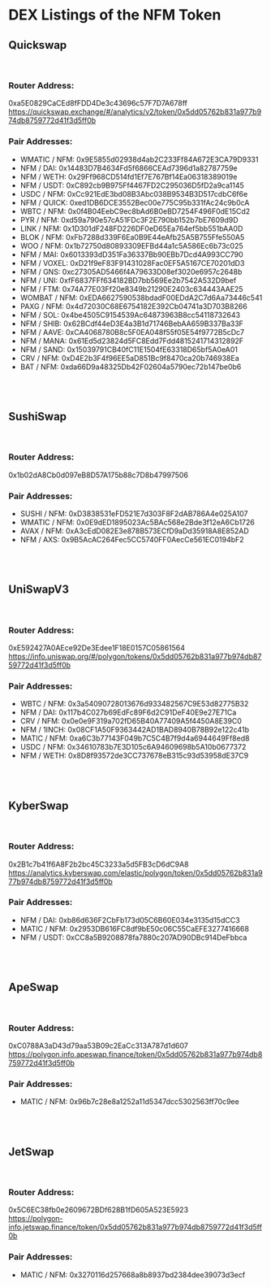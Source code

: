 # DEX Listings of the NFM Token

<h2>Quickswap</h2></br>
<h3>Router Address:</h3>0xa5E0829CaCEd8fFDD4De3c43696c57F7D7A678ff</br>
<a href="https://quickswap.exchange/#/analytics/v2/token/0x5dd05762b831a977b974db8759772d41f3d5ff0b">https://quickswap.exchange/#/analytics/v2/token/0x5dd05762b831a977b974db8759772d41f3d5ff0b</a>
</br>
<h3>Pair Addresses:</h3>
<ul>
<li>WMATIC / NFM: 0x9E5855d02938d4ab2C233Ff84A672E3CA79D9331</li>
<li>NFM / DAI: 0x14483D7B4634Fd5f6866CEAd7396d1a82787759e</li>
<li>NFM / WETH: 0x29Ff968CD514fd1Ef7E767Bf14Ea06318389019e</li>
<li>NFM / USDT: 0xC892cb9B975Ff4467FD2C295036D5fD2a9ca1145</li>
<li>USDC / NFM: 0xCc921EdE3bd08B3Abc038B9534B3D517cdbC6f6e</li>
<li>NFM / QUICK: 0xed1DB6DCE3552Bec00e775C95b331fAc24c9b0cA</li>
<li>WBTC / NFM: 0x0f4B04EebC9ec8bAd6B0eBD7254F496F0dE15Cd2</li>
<li>PYR / NFM: 0xd59a790e57cA51FDc3F2E790bb152b7bE7609d9D</li>
<li>LINK / NFM: 0x1D301dF248FD226DF0eD65Ea764ef5bb551bAA0D</li>
<li>BLOK / NFM: 0xFb7288d339F6Ea0B9E44eAfb25A5B755Ffe550A5</li>
<li>WOO / NFM: 0x1b72750d80893309EFBd44a1c5A586Ec6b73c025</li>
<li>NFM / MAI: 0x6013393dD351Fa36337Bb90EBb7Dcd4A993CC790</li>
<li>NFM / VOXEL: 0xD21f9eF83F91431028Fac0EF5A5167CE70201dD3</li>
<li>NFM / GNS: 0xc27305AD5466f4A79633D08ef3020e6957c2648b</li>
<li>NFM / UNI: 0xfF6837FFf634182BD7bb569Ee2b7542A532D9bef</li>
<li>NFM / FTM: 0x74A77E03Ff20e8349b21290E2403c634443AAE25</li>
<li>WOMBAT / NFM: 0xEDA6627590538bdadF00EDdA2C7d6Aa73446c541</li>
<li>PAXG / NFM: 0x4d72030C68E6754182E392Cb04741a3D703B8266</li>
<li>NFM / SOL: 0x4be4505C9154539Ac64873963B8cc54118732643</li>
<li>NFM / SHIB: 0x62BCdf44eD3E4a3B1d71746BebAA659B337Ba33F</li>
<li>NFM / AAVE: 0xCA4068780B8c5F0EA048f55f05E54f9772B5cDc7</li>
<li>NFM / MANA: 0x61Ed5d23824d5FC8Edd7Fdd4815241714312892F</li>
<li>NFM / SAND: 0x15039791CB40fC11E1504fE63318D65bf5A0eA01</li>
<li>CRV / NFM: 0xD4E2b3F4f96EE5aD851Bc9f8470ca20b746938Ea</li>
<li>BAT / NFM: 0xda66D9a48325Db42F02604a5790ec72b147be0b6</li>
</ul>

</br></br><h2>SushiSwap</h2></br>
<h3>Router Address:</h3>0x1b02dA8Cb0d097eB8D57A175b88c7D8b47997506</br>

<h3>Pair Addresses:</h3>
<ul>
<li>SUSHI / NFM: 0xD3838531eFD521E7d303F8F2dAB786A4e025A107</li>
<li>WMATIC / NFM: 0x0E9dED1895023Ac5BAc568e2Bde3f12eA6Cb1726</li>
<li>AVAX / NFM: 0xA3cEdD082E3e878B573ECfD9aDd35918A8E852AD</li>
<li>NFM / AXS: 0x9B5AcAC264Fec5CC5740FF0AecCe561EC0194bF2</li>
</ul>

</br></br><h2>UniSwapV3</h2></br>
<h3>Router Address:</h3>0xE592427A0AEce92De3Edee1F18E0157C05861564</br>
<a href="https://info.uniswap.org/#/polygon/tokens/0x5dd05762b831a977b974db8759772d41f3d5ff0b">https://info.uniswap.org/#/polygon/tokens/0x5dd05762b831a977b974db8759772d41f3d5ff0b</a>
</br>
<h3>Pair Addresses:</h3>
<ul>
<li>WBTC / NFM: 0x3a54090728013676d933482567C9E53d82775B32</li>
<li>NFM / DAI: 0x117b4C027b69EdFc89F6d2C91DeF40E9e27E71Ca</li>
<li>CRV / NFM: 0x0e0e9F319a702fD65B40A77409A5f4450A8E39C0</li>
<li>NFM / 1INCH: 0x08CF1A50F9363442AD1BAD8940B78B92e122c41b</li>
<li>MATIC / NFM: 0xa6C3b77143F049b7C5C4B7f9d4a6944649Ff8ed8</li>
<li>USDC / NFM: 0x34610783b7E3D105c6A94609698b5A10b0677372</li>
<li>NFM / WETH: 0x8D8f93572de3CC737678eB315c93d53958dE37C9</li>
</ul>

</br></br><h2>KyberSwap</h2></br>
<h3>Router Address:</h3>0x2B1c7b41f6A8F2b2bc45C3233a5d5FB3cD6dC9A8</br>
<a href="https://analytics.kyberswap.com/elastic/polygon/token/0x5dd05762b831a977b974db8759772d41f3d5ff0b">https://analytics.kyberswap.com/elastic/polygon/token/0x5dd05762b831a977b974db8759772d41f3d5ff0b</a>
</br>
<h3>Pair Addresses:</h3>
<ul>
<li>NFM / DAI: 0xb86d636F2CbFb173d05C6B60E034e3135d15dCC3</li>
<li>MATIC / NFM: 0x2953DB616FC8df9bE50c06C55CaEFE3277416668</li>
<li>NFM / USDT: 0xCC8a5B9208878fa7880c207AD90DBc914DeFbbca</li>
</ul>

</br></br><h2>ApeSwap</h2></br>
<h3>Router Address:</h3>0xC0788A3aD43d79aa53B09c2EaCc313A787d1d607</br>
<a href="https://polygon.info.apeswap.finance/token/0x5dd05762b831a977b974db8759772d41f3d5ff0b">https://polygon.info.apeswap.finance/token/0x5dd05762b831a977b974db8759772d41f3d5ff0b</a>
</br>
<h3>Pair Addresses:</h3>
<ul>
<li>MATIC / NFM: 0x96b7c28e8a1252a11d5347dcc5302563ff70c9ee</li>
</ul>

</br></br><h2>JetSwap</h2></br>
<h3>Router Address:</h3>0x5C6EC38fb0e2609672BDf628B1fD605A523E5923</br>
<a href="https://polygon-info.jetswap.finance/token/0x5dd05762b831a977b974db8759772d41f3d5ff0b">https://polygon-info.jetswap.finance/token/0x5dd05762b831a977b974db8759772d41f3d5ff0b</a>
</br>
<h3>Pair Addresses:</h3>
<ul>
<li>MATIC / NFM: 0x3270116d257668a8b8937bd2384dee39073d3ecf</li>
</ul>

